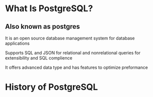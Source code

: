 # What Is PostgreSQL?
## Also known as postgres

It is an open source database management system for database applications

Supports SQL and JSON for relational and nonrelational queries for extensibility and SQL complience

It offers advanced data type and has features to optimize preformance

# History of PostgreSQL


